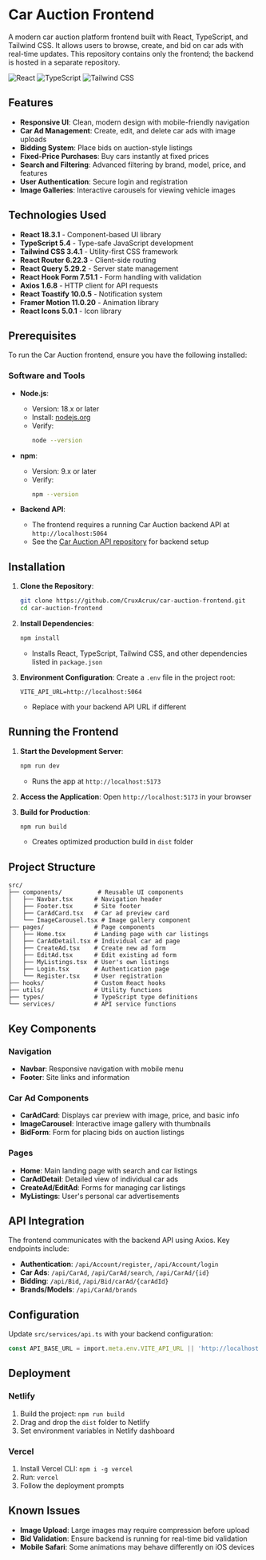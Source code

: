 # Car Auction Frontend

A modern car auction platform frontend built with React, TypeScript, and Tailwind CSS. It allows users to browse, create, and bid on car ads with real-time updates. This repository contains only the frontend; the backend is hosted in a separate repository.

![React](https://img.shields.io/badge/React-18.3.1-blue)
![TypeScript](https://img.shields.io/badge/TypeScript-5.4-blue)
![Tailwind CSS](https://img.shields.io/badge/Tailwind_CSS-3.4.1-blue)

## Features
- **Responsive UI**: Clean, modern design with mobile-friendly navigation
- **Car Ad Management**: Create, edit, and delete car ads with image uploads
- **Bidding System**: Place bids on auction-style listings
- **Fixed-Price Purchases**: Buy cars instantly at fixed prices
- **Search and Filtering**: Advanced filtering by brand, model, price, and features
- **User Authentication**: Secure login and registration
- **Image Galleries**: Interactive carousels for viewing vehicle images

## Technologies Used
- **React 18.3.1** - Component-based UI library
- **TypeScript 5.4** - Type-safe JavaScript development
- **Tailwind CSS 3.4.1** - Utility-first CSS framework
- **React Router 6.22.3** - Client-side routing
- **React Query 5.29.2** - Server state management
- **React Hook Form 7.51.1** - Form handling with validation
- **Axios 1.6.8** - HTTP client for API requests
- **React Toastify 10.0.5** - Notification system
- **Framer Motion 11.0.20** - Animation library
- **React Icons 5.0.1** - Icon library

## Prerequisites
To run the Car Auction frontend, ensure you have the following installed:

### Software and Tools
- **Node.js**:
  - Version: 18.x or later
  - Install: [nodejs.org](https://nodejs.org/en/download/)
  - Verify:
    ```bash
    node --version
    ```

- **npm**:
  - Version: 9.x or later
  - Verify:
    ```bash
    npm --version
    ```

- **Backend API**:
  - The frontend requires a running Car Auction backend API at `http://localhost:5064`
  - See the [Car Auction API repository](https://github.com/CruxAcrux/car-auction-api) for backend setup

## Installation

1. **Clone the Repository**:
   ```bash
   git clone https://github.com/CruxAcrux/car-auction-frontend.git
   cd car-auction-frontend
   ```

2. **Install Dependencies**:
   ```bash
   npm install
   ```
   - Installs React, TypeScript, Tailwind CSS, and other dependencies listed in `package.json`

3. **Environment Configuration**:
   Create a `.env` file in the project root:
   ```env
   VITE_API_URL=http://localhost:5064
   ```
   - Replace with your backend API URL if different

## Running the Frontend

1. **Start the Development Server**:
   ```bash
   npm run dev
   ```
   - Runs the app at `http://localhost:5173`

2. **Access the Application**:
   Open `http://localhost:5173` in your browser

3. **Build for Production**:
   ```bash
   npm run build
   ```
   - Creates optimized production build in `dist` folder

## Project Structure
```
src/
├── components/          # Reusable UI components
│   ├── Navbar.tsx      # Navigation header
│   ├── Footer.tsx      # Site footer
│   ├── CarAdCard.tsx   # Car ad preview card
│   └── ImageCarousel.tsx # Image gallery component
├── pages/              # Page components
│   ├── Home.tsx        # Landing page with car listings
│   ├── CarAdDetail.tsx # Individual car ad page
│   ├── CreateAd.tsx    # Create new ad form
│   ├── EditAd.tsx      # Edit existing ad form
│   ├── MyListings.tsx  # User's own listings
│   ├── Login.tsx       # Authentication page
│   └── Register.tsx    # User registration
├── hooks/              # Custom React hooks
├── utils/              # Utility functions
├── types/              # TypeScript type definitions
└── services/           # API service functions
```

## Key Components

### Navigation
- **Navbar**: Responsive navigation with mobile menu
- **Footer**: Site links and information

### Car Ad Components
- **CarAdCard**: Displays car preview with image, price, and basic info
- **ImageCarousel**: Interactive image gallery with thumbnails
- **BidForm**: Form for placing bids on auction listings

### Pages
- **Home**: Main landing page with search and car listings
- **CarAdDetail**: Detailed view of individual car ads
- **CreateAd/EditAd**: Forms for managing car listings
- **MyListings**: User's personal car advertisements

## API Integration
The frontend communicates with the backend API using Axios. Key endpoints include:

- **Authentication**: `/api/Account/register`, `/api/Account/login`
- **Car Ads**: `/api/CarAd`, `/api/CarAd/search`, `/api/CarAd/{id}`
- **Bidding**: `/api/Bid`, `/api/Bid/carAd/{carAdId}`
- **Brands/Models**: `/api/CarAd/brands`

## Configuration
Update `src/services/api.ts` with your backend configuration:
```typescript
const API_BASE_URL = import.meta.env.VITE_API_URL || 'http://localhost:5064';
```

## Deployment

### Netlify
1. Build the project: `npm run build`
2. Drag and drop the `dist` folder to Netlify
3. Set environment variables in Netlify dashboard

### Vercel
1. Install Vercel CLI: `npm i -g vercel`
2. Run: `vercel`
3. Follow the deployment prompts

## Known Issues
- **Image Upload**: Large images may require compression before upload
- **Bid Validation**: Ensure backend is running for real-time bid validation
- **Mobile Safari**: Some animations may behave differently on iOS devices

